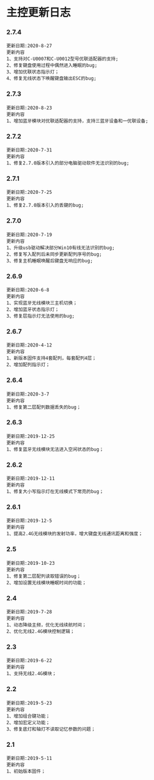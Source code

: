 # 主控更新日志

### 2.7.4

	更新日期:2020-8-27
	更新内容
	1、支持对C-U0007和C-U0012型号优联适配器的支持;
	2、修复键盘使用过程中偶然进入睡眠的bug;
	3、增加优联状态指示灯；
	4、修复无线状态下唤醒键盘输出ESC的bug;
	

### 2.7.3

	更新日期:2020-8-23
	更新内容
	1、增加蓝牙模块对优联适配器的支持，支持三蓝牙设备和一优联设备;
	
### 2.7.2

	更新日期:2020-7-31
	更新内容
	1、修复2.7.0版本引入的部分电脑驱动软件无法识别的bug;
	
### 2.7.1

	更新日期:2020-7-25
	更新内容
	1、修复2.7.0版本引入的丢键的bug;
	
### 2.7.0

	更新日期:2020-7-19
	更新内容
	1、升级usb驱动解决部分Win10有线无法识别的bug;
	2、修复写入配列后未同步更新配列序号的bug;
	3、修复主机睡眠唤醒后键盘无响应的bug;
	
### 2.6.9

	更新日期:2020-6-8
	更新内容
	1、实现蓝牙无线模块三主机切换；
	2、增加蓝牙状态指示灯；
	3、修复层指示灯无法使用的bug;
	
### 2.6.7

	更新日期:2020-4-12
	更新内容
	1、新版本固件支持4套配列，每套配列4层；
	2、增加配列指示灯；
	
### 2.6.4

	更新日期:2020-3-7
	更新内容
	1、修复第二层配列数据丢失的bug；

### 2.6.3

	更新日期:2019-12-25
	更新内容
	1、修复蓝牙无线模块无法进入空闲状态的bug；
	
### 2.6.2

	更新日期:2019-12-11
	更新内容
	1、修复大小写指示灯在无线模式下常亮的bug；
	
### 2.6.1

	更新日期:2019-12-5
	更新内容
	1、提高2.4G无线模块的发射功率，增大键盘无线通讯距离和强度；


### 2.5

	更新日期:2019-10-23
	更新内容
	1、修复第二层配列读取错误的bug；
	2、增加设置无线模块睡眠时间的功能；

### 2.4

	更新日期:2019-7-28
	更新内容
	1、动态降级主频，优化无线续航时间；
	2、优化无线2.4G模块控制逻辑；

### 2.3

	更新日期:2019-6-22
	更新内容
	1、支持无线2.4G模块；
	
### 2.2

	更新日期:2019-5-23
	更新内容
	1、增加组合键功能；
	2、增加宏定义功能；
	3、修复底灯和轴灯不读取记忆参数的问题；

### 2.1

	更新日期:2019-5-11
	更新内容
	1、初始版本固件；




